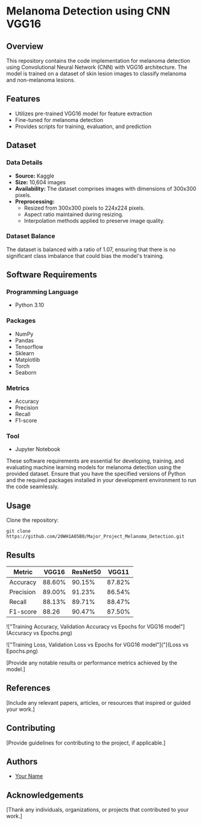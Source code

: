# Melanoma Detection using CNN VGG16

## Overview
This repository contains the code implementation for melanoma detection using Convolutional Neural Network (CNN) with VGG16 architecture. The model is trained on a dataset of skin lesion images to classify melanoma and non-melanoma lesions.

## Features
- Utilizes pre-trained VGG16 model for feature extraction
- Fine-tuned for melanoma detection
- Provides scripts for training, evaluation, and prediction

## Dataset
### Data Details
- **Source:** Kaggle
- **Size:** 10,604 images
- **Availability:** The dataset comprises images with dimensions of 300x300 pixels.
- **Preprocessing:** 
  - Resized from 300x300 pixels to 224x224 pixels.
  - Aspect ratio maintained during resizing.
  - Interpolation methods applied to preserve image quality.

### Dataset Balance
The dataset is balanced with a ratio of 1.07, ensuring that there is no significant class imbalance that could bias the model's training.


## Software Requirements

### Programming Language
- Python 3.10

### Packages
- NumPy
- Pandas
- Tensorflow
- Sklearn
- Matplotlib
- Torch
- Seaborn

### Metrics
- Accuracy
- Precision
- Recall
- F1-score

### Tool
- Jupyter Notebook

These software requirements are essential for developing, training, and evaluating machine learning models for melanoma detection using the provided dataset. Ensure that you have the specified versions of Python and the required packages installed in your development environment to run the code seamlessly.

## Usage
Clone the repository:
   ```
   git clone https://github.com/20WH1A05B0/Major_Project_Melanoma_Detection.git
   ```

## Results

| Metric | VGG16 | ResNet50 | VGG11 |
|---|---|---|---|
| Accuracy | 88.60% | 90.15% | 87.82% |
| Precision | 89.00% | 91.23% | 86.54% |
| Recall | 88.13% | 89.71% | 88.47% |
| F1-score | 88.26 | 90.47% | 87.50% |

!["Training Accuracy, Validation Accuracy vs Epochs for VGG16 model"](Accuracy vs Epochs.png)

!["Training Loss, Validation Loss vs Epochs for VGG16 model"]("](Loss vs Epochs.png)


[Provide any notable results or performance metrics achieved by the model.]

## References
[Include any relevant papers, articles, or resources that inspired or guided your work.]

## Contributing
[Provide guidelines for contributing to the project, if applicable.]

## Authors
- [Your Name](https://github.com/yourusername)

## Acknowledgements
[Thank any individuals, organizations, or projects that contributed to your work.]
